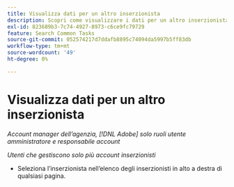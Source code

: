 ```yaml
---
title: Visualizza dati per un altro inserzionista
description: Scopri come visualizzare i dati per un altro inserzionista.
exl-id: 823689b3-7c74-4927-8973-c6ce9fc79729
feature: Search Common Tasks
source-git-commit: 052574217d7ddafb8895c74094da5997b5ff83db
workflow-type: tm+mt
source-wordcount: '49'
ht-degree: 0%

---
```


# Visualizza dati per un altro inserzionista

*Account manager dell’agenzia, [!DNL Adobe] solo ruoli utente amministratore e responsabile account*

*Utenti che gestiscono solo più account inserzionisti*

* Seleziona l’inserzionista nell’elenco degli inserzionisti in alto a destra di qualsiasi pagina.
